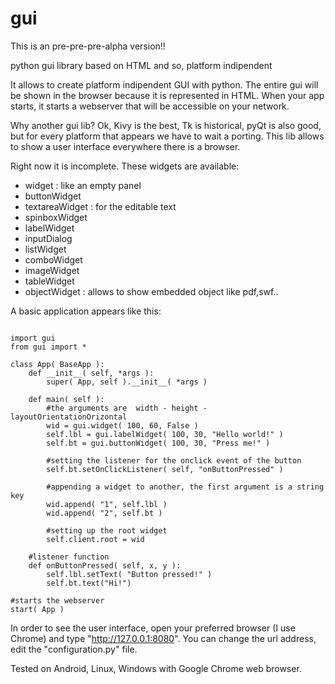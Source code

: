 gui
===
This is an pre-pre-pre-alpha version!!

python gui library based on HTML and so, platform indipendent

It allows to create platform indipendent GUI with python. The entire gui will be shown in the browser because it is represented in HTML. When your app starts, it starts a webserver that will be accessible on your network.

Why another gui lib?
Ok, Kivy is the best, Tk is historical, pyQt is also good, but for every platform that appears we have to wait a porting. This lib allows to show a user interface everywhere there is a browser.

Right now it is incomplete. These widgets are available:
- widget : like an empty panel
- buttonWidget
- textareaWidget : for the editable text
- spinboxWidget
- labelWidget
- inputDialog
- listWidget
- comboWidget
- imageWidget
- tableWidget
- objectWidget : allows to show embedded object like pdf,swf..

A basic application appears like this:

<pre><code>
import gui
from gui import *

class App( BaseApp ):
	def __init__( self, *args ):
		super( App, self ).__init__( *args )
		
	def main( self ):
		#the arguments are	width - height - layoutOrientationOrizontal
		wid = gui.widget( 100, 60, False )
		self.lbl = gui.labelWidget( 100, 30, "Hello world!" )
		self.bt = gui.buttonWidget( 100, 30, "Press me!" )
			
		#setting the listener for the onclick event of the button
		self.bt.setOnClickListener( self, "onButtonPressed" )
			
		#appending a widget to another, the first argument is a string key
		wid.append( "1", self.lbl )
		wid.append( "2", self.bt )
			
		#setting up the root widget
		self.client.root = wid
	
	#listener function
	def onButtonPressed( self, x, y ):
		self.lbl.setText( "Button pressed!" )
		self.bt.text("Hi!")

#starts the webserver	
start( App )
</code></pre>

In order to see the user interface, open your preferred browser (I use Chrome) and type "http://127.0.0.1:8080".
You can change the url address, edit the "configuration.py" file.

Tested on Android, Linux, Windows with Google Chrome web browser.
